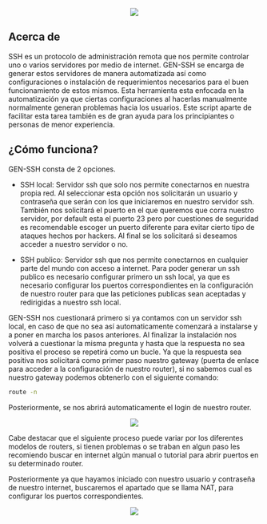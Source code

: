 <p align="center"><img src="https://www.razoyo.com/wp-content/uploads/2018/12/ssh.jpg" /></p>

## Acerca de
SSH es un protocolo de administración remota que nos permite controlar uno o varios servidores por medio de internet. GEN-SSH se encarga de generar estos servidores de manera automatizada así como configuraciones o instalación de requerimientos necesarios para el buen funcionamiento de estos mismos. Esta herramienta esta enfocada en la automatización ya que ciertas configuraciones al hacerlas manualmente normalmente generan problemas hacia los usuarios. Este script aparte de facilitar esta tarea también es de gran ayuda para los principiantes o personas de menor experiencia.

## ¿Cómo funciona?
GEN-SSH consta de 2 opciones. 

* SSH local: Servidor ssh que solo nos permite conectarnos en nuestra propia red. Al seleccionar esta opción nos solicitarán un usuario y contraseña que serán con los que iniciaremos en nuestro servidor ssh. También nos solicitará el puerto en el que queremos que corra nuestro servidor, por default esta el puerto 23 pero por cuestiones de seguridad es recomendable escoger un puerto diferente para evitar cierto tipo de ataques hechos por hackers. Al final se los solicitará si deseamos acceder a nuestro servidor o no.

* SSH publico: Servidor ssh que nos permite conectarnos en cualquier parte del mundo con acceso a internet. Para poder generar un ssh publico es necesario configurar primero un ssh local, ya que es necesario configurar los puertos correspondientes en la configuración de nuestro router para que las peticiones publicas sean aceptadas y redirigidas a nuestro ssh local. 

GEN-SSH nos cuestionará primero si ya contamos con un servidor ssh local, en caso de que no sea así automaticamente comenzará a instalarse y a poner en marcha los pasos anteriores. Al finalizar la instalación nos volverá a cuestionar la misma pregunta y hasta que la respuesta no sea positiva el proceso se repetirá como un bucle. Ya que la respuesta sea positiva nos solicitará como primer paso nuestro gateway (puerta de enlace para acceder a la configuración de nuestro router), si no sabemos cual es nuestro gateway podemos obtenerlo con el siguiente comando: 
```bash
route -n 
```
Posteriormente, se nos abrirá automaticamente el login de nuestro router. 
<p align="center"><img src="https://github.com/AdrMXR/GEN-SSH/blob/master/Screenshot1.png" /></p>

Cabe destacar que el siguiente proceso puede variar por los diferentes modelos de routers, si tienen problemas o se traban en algun paso les recomiendo buscar en internet algún manual o tutorial para abrir puertos en su determinado router. 

Posteriormente ya que hayamos iniciado con nuestro usuario y contraseña de nuestro internet, buscaremos el apartado que se llama NAT, para configurar los puertos correspondientes. 
<p align="center"><img src="https://github.com/AdrMXR/GEN-SSH/blob/master/Screenshot-2.png" /></p>












